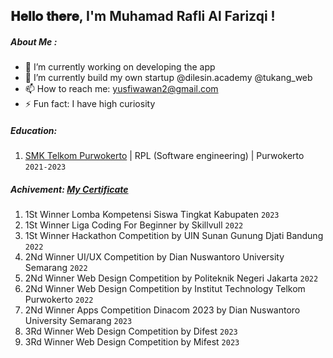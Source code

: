 <h2> 𝐇𝐞𝐥𝐥𝐨 𝐭𝐡𝐞𝐫𝐞, I'm Muhamad Rafli Al Farizqi ! </h2>

##### About Me :
- 🔭 I’m currently working on developing the app
- 🌱 I’m currently build my own startup @dilesin.academy @tukang_web
- 📫 How to reach me: yusfiwawan2@gmail.com
- ⚡ Fun fact: I have high curiosity

##### Education:

1. [SMK Telkom Purwokerto](https://smktelkom-pwt.sch.id/) | RPL (Software engineering) | Purwokerto `2021-2023`

##### Achivement: [My Certificate](https://drive.google.com/drive/folders/1ia5pM_PEJZ6vjCKew8L6tHACalLNkJRY?usp=share_link)

1. 1St Winner Lomba Kompetensi Siswa Tingkat Kabupaten `2023`
2. 1St Winner Liga Coding For Beginner by Skillvull `2022`
3. 1St Winner Hackathon Competition by UIN Sunan Gunung Djati Bandung `2022`
4. 2Nd Winner UI/UX Competition by Dian Nuswantoro University Semarang  `2022`
5. 2Nd Winner Web Design Competition by Politeknik Negeri Jakarta `2022`
6. 2Nd Winner Web Design Competition by Institut Technology Telkom Purwokerto `2022`
7. 2Nd Winner Apps Competition Dinacom 2023 by Dian Nuswantoro University Semarang `2023`
8. 3Rd Winner Web Design Competition by Difest `2023`
9. 3Rd Winner Web Design Competition by Mifest `2023`
